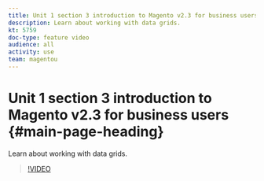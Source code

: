 ```yaml
---
title: Unit 1 section 3 introduction to Magento v2.3 for business users
description: Learn about working with data grids.
kt: 5759
doc-type: feature video
audience: all
activity: use
team: magentou
---
```


# Unit 1 section 3 introduction to Magento v2.3 for business users {#main-page-heading}

Learn about working with data grids.

>[!VIDEO](https://video.tv.adobe.com/v/35960?quality=12&learn=on)